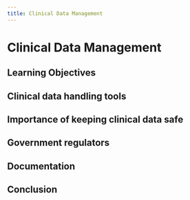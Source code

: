 ```yaml
---
title: Clinical Data Management
---
```




# Clinical Data Management

## Learning Objectives

## Clinical data handling tools

## Importance of keeping clinical data safe

## Government regulators

## Documentation

## Conclusion
